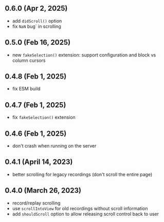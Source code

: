## 0.6.0 (Apr 2, 2025)

- add `didScroll()` option
- fix `NaN` bug` in scrolling

## 0.5.0 (Feb 16, 2025)

- new `fakeSelection()` extension: support configuration and block vs column cursors

## 0.4.8 (Feb 1, 2025)

- fix ESM build

## 0.4.7 (Feb 1, 2025)

- fix `fakeSelection()` extension

## 0.4.6 (Feb 1, 2025)

- don't crash when running on the server

## 0.4.1 (April 14, 2023)

- better scrolling for legacy recordings (don't scroll the entire page)

## 0.4.0 (March 26, 2023)

- record/replay scrolling
- use `scrollIntoView` for old recordings without scroll information
- add `shouldScroll` option to allow releasing scroll control back to user
